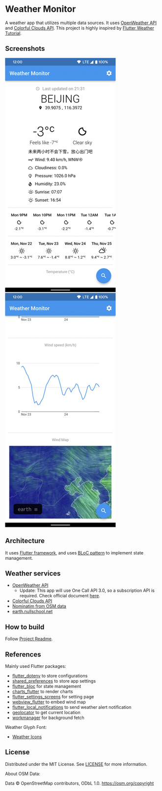 # Weather Monitor

A weather app that utilizes multiple data sources. It uses [OpenWeather API](https://openweathermap.org/api) and [Colorful Clouds API](https://open.caiyunapp.com/ColorfulClouds_Weather_API). This project is highly inspired by [Flutter Weather Tutorial](https://bloclibrary.dev/#/flutterweathertutorial). 

## Screenshots

![Screenshot 1](/Doc/Screenshot01.png)
![Screenshot 2](/Doc/Screenshot02.png)

## Architecture

It uses [Flutter framework](https://flutter.dev/), and uses [BLoC pattern](https://pub.dev/packages/flutter_bloc) to implement state management.

## Weather services

- [OpenWeather API](https://openweathermap.org/api)
  - Update: This app will use One Call API 3.0, so a subscription API is required. Check official document [here](https://openweathermap.org/api/one-call-3).
- [Colorful Clouds API](https://open.caiyunapp.com/ColorfulClouds_Weather_API)
- [Nominatim from OSM data](https://nominatim.org/release-docs/develop/api/Overview/)
- [earth.nullschool.net](https://earth.nullschool.net/)

## How to build

Follow [Project Readme](/weather_monitor/README.md).

## References

Mainly used Flutter packages:

- [flutter_dotenv](https://pub.dev/packages/flutter_dotenv) to store configurations
- [shared_preferences](https://pub.dev/packages/shared_preferences) to store app settings
- [flutter_bloc](https://pub.dev/packages/flutter_bloc) for state management
- [charts_flutter](https://pub.dev/packages/charts_flutter) to render charts
- [flutter_settings_screens](https://pub.dev/packages/flutter_settings_screens) for setting page
- [webview_flutter](https://pub.dev/packages/webview_flutter) to embed wind map
- [flutter_local_notifications](https://pub.dev/packages/flutter_local_notifications) to send weather alert notification
- [geolocator](https://pub.dev/packages/geolocator) to get current location
- [workmanager](https://pub.dev/packages/workmanager) for background fetch

Weather Glyph Font:

- [Weather Icons](https://erikflowers.github.io/weather-icons/)

## License

Distributed under the MIT License. See [LICENSE](LICENSE) for more information.

About OSM Data:

Data © OpenStreetMap contributors, ODbL 1.0. https://osm.org/copyright